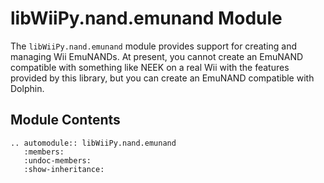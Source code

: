# libWiiPy.nand.emunand Module

The `libWiiPy.nand.emunand` module provides support for creating and managing Wii EmuNANDs. At present, you cannot create an EmuNAND compatible with something like NEEK on a real Wii with the features provided by this library, but you can create an EmuNAND compatible with Dolphin.

## Module Contents

```{eval-rst}
.. automodule:: libWiiPy.nand.emunand
   :members:
   :undoc-members:
   :show-inheritance:
```
